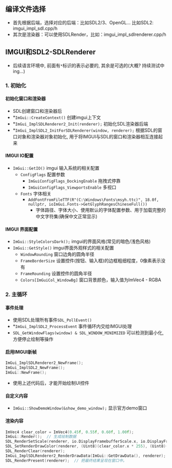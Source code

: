 ## 编译文件选择
* 首先根据后端，选择对应的后端：比如SDL2/3、OpenGL... 比如SDL2: imgui_impl_sdl.cpp/h
* 其次是渲染器：可以使用SDLRender，比如：imgui_impl_sdlrenderer.cpp/h

## IMGUI和SDL2-SDLRenderer
* 后续语言环境中, 前面有`*`标识的表示必要的, 其余是可选的(大概? 持续测试中ing...)
### 1. 初始化
#### 初始化窗口和渲染器
- SDL创建窗口和渲染器后
- *``ImGui::CreateContext()`` 创建imgui上下文
- *``ImGui_ImplSDLRenderer2_Init(renderer);`` 初始化SDL渲染器后端
- *``ImGui_ImplSDL2_InitForSDLRenderer(window, renderer);`` 根据SDL的窗口对象和渲染器对象初始化, 用于将IMGUI与SDL的窗口和渲染器相互连接起来
#### IMGUI IO配置
- ``ImGui::GetIO()`` imgui 输入系统的相关配置
  - ``ConfigFlags`` 配置参数
    - ``ImGuiConfigFlags_DockingEnable`` 拖拽式停靠
    - ``ImGuiConfigFlags_ViewportsEnable`` 多视口
  - ``Fonts`` 字体相关
    - ``AddFontFromFileTTF(R"(C:\Windows\Fonts\msyh.ttc)", 18.0f, nullptr, ioImGui.Fonts->GetGlyphRangesChineseFull())``
      - 字体路径、字体大小、使用默认的字体配置参数、用于加载完整的中文字符集(确保中文正常显示)
#### IMGUI 界面配置
- ``ImGui::StyleColorsDark();`` imgui的界面风格(常见的暗色/浅色风格)
- ``ImGui::GetStyle()`` imgui界面外观样式的相关配置
  - ``WindowRounding`` 窗口边角的圆角半径
  - ``FrameBorderSize`` 设置控件(按钮、输入框)的边框粗细程度，0像素表示没有
  - ``FrameRounding`` 设置控件的圆角半径
  - ``Colors[ImGuiCol_WindowBg]`` 窗口背景颜色，输入值为ImVec4 - RGBA

### 2. 主循环
#### 事件处理
- 使用SDL处理所有事件``SDL_PollEvent()``
- *``ImGui_ImplSDL2_ProcessEvent`` 事件循环内交给IMGUI处理
- ``SDL_GetWindowFlags(window) & SDL_WINDOW_MINIMIZED`` 可以检测到最小化, 方便停止绘制等操作
#### 启用IMGUI新帧
```c++
ImGui_ImplSDLRenderer2_NewFrame();
ImGui_ImplSDL2_NewFrame();
ImGui::NewFrame();
```

- 使用上述代码后，才能开始绘制UI控件
#### 自定义内容
- ``ImGui::ShowDemoWindow(&show_demo_window);`` 显示官方demo窗口
#### 渲染内容
```c++
ImVec4 clear_color = ImVec4(0.45f, 0.55f, 0.60f, 1.00f);
ImGui::Render();  // 生成绘制数据
SDL_RenderSetScale(renderer, io.DisplayFramebufferScale.x, io.DisplayFramebufferScale.y); // 设置 SDL 渲染缩放比例（用于高 DPI 支持）。
SDL_SetRenderDrawColor(renderer, (Uint8)(clear_color.x * 255), (Uint8)(clear_color.y * 255), (Uint8)(clear_color.z * 255), (Uint8)(clear_color.w * 255));  // 使用设置好的 clear_color 清屏。 可以是0， 0， 255
SDL_RenderClear(renderer);
ImGui_ImplSDLRenderer2_RenderDrawData(ImGui::GetDrawData(), renderer);  // 调用 ImGui 的 SDL 渲染器进行绘制。
SDL_RenderPresent(renderer);  // 把最终结果呈现在窗口中。
```